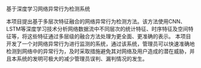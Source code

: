 基于深度学习网络异常行为检测系统

本项目提出基于多层次特征融合的网络异常行为检测方法。该方法使用CNN、LSTM等深度学习技术分析网络数据流中不同层次的统计特征、时序特征及空间特征等，将这些特征通过多层级的融合方法处理为更全面、更准确的表示。
本项目开发了一个对网络异常行为进行监测的系统，通过该系统，管理员可以快速准确地检测到网络中的异常行为，及时采取措施避免其对网络及用户造成的潜在威胁，并且本系统的发明可极大的减少管理员误判、漏判情况的发生。
